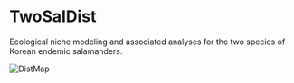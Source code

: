 # TwoSalDist
Ecological niche modeling and associated analyses for the two species of Korean endemic salamanders.

![DistMap](https://github.com/yucheols/TwoSalDist/assets/85914125/96be6909-fc2f-4e14-b883-9006a39a18c2)
